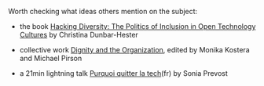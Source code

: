 Worth checking what ideas others mention on the subject:

* the book [Hacking Diversity: The Politics of Inclusion in Open Technology Cultures](https://press.princeton.edu/books/hardcover/9780691182070/hacking-diversity) by Christina Dunbar-Hester

* collective work [Dignity and the Organization](https://link.springer.com/book/10.1057/978-1-137-55562-5), edited by Monika Kostera and Michael Pirson

* a 21min lightning talk [Purquoi quitter la tech](https://mixitconf.org/2023/pourquoi-quitter-la-tech-)(fr) by Sonia Prevost
